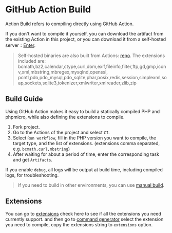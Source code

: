 # GitHub Action Build

Action Build refers to compiling directly using GitHub Action.

If you don't want to compile it yourself, you can download the artifact from the existing Action in this project, 
or you can download it from a self-hosted server：[Enter](https://dl.static-php.dev/static-php-cli/common/).

> Self-hosted binaries are also built from Actions: [repo](https://github.com/static-php/static-php-cli-hosted).
> The extensions included are: bcmath,bz2,calendar,ctype,curl,dom,exif,fileinfo,filter,ftp,gd,gmp,iconv,xml,mbstring,mbregex,mysqlnd,openssl,
> pcntl,pdo,pdo_mysql,pdo_sqlite,phar,posix,redis,session,simplexml,soap,sockets,sqlite3,tokenizer,xmlwriter,xmlreader,zlib,zip

## Build Guide

Using GitHub Action makes it easy to build a statically compiled PHP and phpmicro, 
while also defining the extensions to compile.

1. Fork project.
2. Go to the Actions of the project and select `CI`.
3. Select `Run workflow`, fill in the PHP version you want to compile, the target type, and the list of extensions. (extensions comma separated, e.g. `bcmath,curl,mbstring`)
4. After waiting for about a period of time, enter the corresponding task and get `Artifacts`.

If you enable `debug`, all logs will be output at build time, including compiled logs, for troubleshooting.

> If you need to build in other environments, you can use [manual build](./manual-build).

## Extensions

You can go to [extensions](./extensions) check here to see if all the extensions you need currently support.
and then go to [command generator](./cli-generator) select the extension you need to compile, copy the extensions string to `extensions` option.
